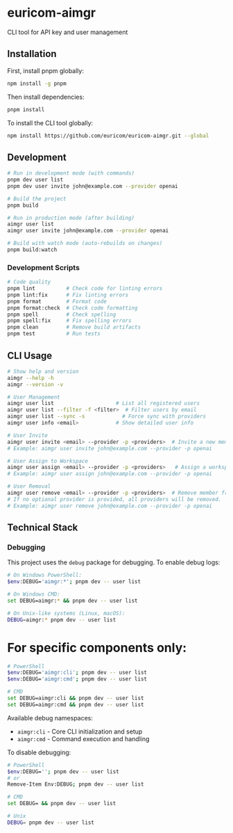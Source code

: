 # euricom-aimgr

CLI tool for API key and user management

## Installation

First, install pnpm globally:

```bash
npm install -g pnpm
```

Then install dependencies:

```bash
pnpm install
```

To install the CLI tool globally:

```bash
npm install https://github.com/euricom/euricom-aimgr.git --global
```

## Development

```bash
# Run in development mode (with commands)
pnpm dev user list
pnpm dev user invite john@example.com --provider openai

# Build the project
pnpm build

# Run in production mode (after building)
aimgr user list
aimgr user invite john@example.com --provider openai

# Build with watch mode (auto-rebuilds on changes)
pnpm build:watch
```

### Development Scripts

```bash
# Code quality
pnpm lint          # Check code for linting errors
pnpm lint:fix      # Fix linting errors
pnpm format        # Format code
pnpm format:check  # Check code formatting
pnpm spell         # Check spelling
pnpm spell:fix     # Fix spelling errors
pnpm clean         # Remove build artifacts
pnpm test          # Run tests
```

## CLI Usage

```bash
# Show help and version
aimgr --help -h
aimgr --version -v

# User Management
aimgr user list                    # List all registered users
aimgr user list --filter -f <filter>  # Filter users by email
aimgr user list --sync -s            # Force sync with providers
aimgr user info <email>            # Show detailed user info

# User Invite
aimgr user invite <email> --provider -p <providers>  # Invite a new member to a provider
# Example: aimgr user invite john@example.com --provider -p openai

# User Assign to Workspace
aimgr user assign <email> --provider -p <providers>   # Assign a workspace for the user
# Example: aimgr user assign john@example.com --provider -p openai

# User Removal
aimgr user remove <email> --provider -p <providers>  # Remove member from provider
# If no optional provider is provided, all providers will be removed.
# Example: aimgr user remove john@example.com --provider -p openai

```

## Technical Stack

### Debugging

This project uses the `debug` package for debugging. To enable debug logs:

```bash
# On Windows PowerShell:
$env:DEBUG='aimgr:*'; pnpm dev -- user list

# On Windows CMD:
set DEBUG=aimgr:* && pnpm dev -- user list

# On Unix-like systems (Linux, macOS):
DEBUG=aimgr:* pnpm dev -- user list
```

# For specific components only:

```bash
# PowerShell
$env:DEBUG='aimgr:cli'; pnpm dev -- user list
$env:DEBUG='aimgr:cmd'; pnpm dev -- user list

# CMD
set DEBUG=aimgr:cli && pnpm dev -- user list
set DEBUG=aimgr:cmd && pnpm dev -- user list
```

Available debug namespaces:

- `aimgr:cli` - Core CLI initialization and setup
- `aimgr:cmd` - Command execution and handling

To disable debugging:

```bash
# PowerShell
$env:DEBUG=''; pnpm dev -- user list
# or
Remove-Item Env:DEBUG; pnpm dev -- user list

# CMD
set DEBUG= && pnpm dev -- user list

# Unix
DEBUG= pnpm dev -- user list
```
